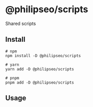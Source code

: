 # @philipseo/scripts

Shared scripts

## Install

```
# npm
npm install -D @philipseo/scripts

# yarn
yarn add -D @philipseo/scripts

# pnpm
pnpm add -D @philipseo/scripts
```

## Usage

```

```
